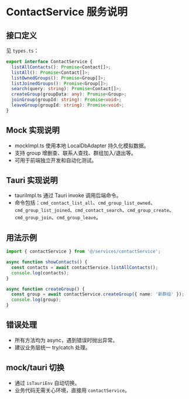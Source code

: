 # ContactService 服务说明

## 接口定义

见 `types.ts`：

```typescript
export interface ContactService {
  listAllContacts(): Promise<Contact[]>;
  listAll(): Promise<Contact[]>;
  listOwnedGroups(): Promise<Group[]>;
  listJoinedGroups(): Promise<Group[]>;
  search(query: string): Promise<Contact[]>;
  createGroup(groupData: any): Promise<Group>;
  joinGroup(groupId: string): Promise<void>;
  leaveGroup(groupId: string): Promise<void>;
}
```

## Mock 实现说明
- mockImpl.ts 使用本地 LocalDbAdapter 持久化模拟数据。
- 支持 group 增删查、联系人查找、群组加入/退出等。
- 可用于前端独立开发和自动化测试。

## Tauri 实现说明
- tauriImpl.ts 通过 Tauri invoke 调用后端命令。
- 命令包括：`cmd_contact_list_all`、`cmd_group_list_owned`、`cmd_group_list_joined`、`cmd_contact_search`、`cmd_group_create`、`cmd_group_join`、`cmd_group_leave`。

## 用法示例

```typescript
import { contactService } from '@/services/contactService';

async function showContacts() {
  const contacts = await contactService.listAllContacts();
  console.log(contacts);
}

async function createGroup() {
  const group = await contactService.createGroup({ name: '新群组' });
  console.log(group);
}
```

## 错误处理
- 所有方法均为 async，遇到错误时抛出异常。
- 建议业务层统一 try/catch 处理。

## mock/tauri 切换
- 通过 `isTauriEnv` 自动切换。
- 业务代码无需关心环境，直接用 `contactService`。 